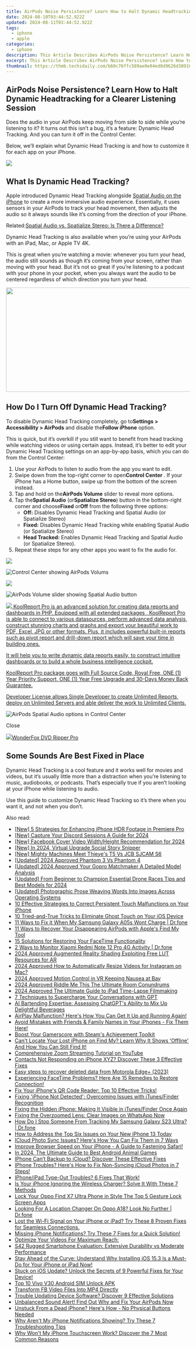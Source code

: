 ```yaml
---
title: AirPods Noise Persistence? Learn How to Halt Dynamic Headtracking for a Clearer Listening Session
date: 2024-08-10T03:44:52.922Z
updated: 2024-08-11T03:44:52.922Z
tags:
  - iphone
  - apple
categories:
  - iphone
description: This Article Describes AirPods Noise Persistence? Learn How to Halt Dynamic Headtracking for a Clearer Listening Session
excerpt: This Article Describes AirPods Noise Persistence? Learn How to Halt Dynamic Headtracking for a Clearer Listening Session
thumbnail: https://thmb.techidaily.com/b60c76ffc589ae0e04ed8d9626d309109b105480cf9bd2a5898ac2cac1fa41f0.jpg
---
```


## AirPods Noise Persistence? Learn How to Halt Dynamic Headtracking for a Clearer Listening Session

 Does the audio in your AirPods keep moving from side to side while you’re listening to it? It turns out this isn’t a bug, it’s a feature: Dynamic Head Tracking. And you can turn it off in the Control Center.

 Below, we’ll explain what Dynamic Head Tracking is and how to customize it for each app on your iPhone.

<!-- affiliate ads begin -->
<a href="https://estore.winxdvd.com/order/checkout.php?PRODS=12653853&QTY=1&AFFILIATE=108875&CART=1"><img src="https://secure.avangate.com/images/merchant/bcb41ccdc4363c6848a1d760f26c28a0/products/14_videoproc-converter-ai-box.png" border="0"></a>
<!-- affiliate ads end -->
## What Is Dynamic Head Tracking?

 Apple introduced Dynamic Head Tracking alongside [Spatial Audio on the iPhone](https://www.makeuseof.com/what-is-spatial-audio/) to create a more immersive audio experience. Essentially, it uses sensors in your AirPods to track your head movement, then adjusts the audio so it always sounds like it’s coming from the direction of your iPhone.

 Related:[Spatial Audio vs. Spatialize Stereo: Is There a Difference?](https://www.makeuseof.com/spatial-audio-vs-spatialize-stereo/)

 Dynamic Head Tracking is also available when you’re using your AirPods with an iPad, Mac, or Apple TV 4K.

 This is great when you’re watching a movie: whenever you turn your head, the audio still sounds as though it’s coming from your screen, rather than moving with your head. But it’s not so great if you’re listening to a podcast with your phone in your pocket, when you always want the audio to be centered regardless of which direction you turn your head.

<!-- affiliate ads begin -->
<a href="https://cowinaudio.pxf.io/c/5597632/1116855/13794" target="_top" id="1116855"><img src="//a.impactradius-go.com/display-ad/13794-1116855" border="0" alt="" width="767" height="285"/></a><img height="0" width="0" src="https://imp.pxf.io/i/5597632/1116855/13794" style="position:absolute;visibility:hidden;" border="0" />
<!-- affiliate ads end -->
## How Do I Turn Off Dynamic Head Tracking?

 To disable Dynamic Head Tracking completely, go to**Settings > Accessibility > AirPods** and disable the**Follow iPhone** option.

 This is quick, but it’s overkill if you still want to benefit from head tracking while watching videos or using certain apps. Instead, it’s better to edit your Dynamic Head Tracking settings on an app-by-app basis, which you can do from the Control Center:

1. Use your AirPods to listen to audio from the app you want to edit.
2. Swipe down from the top-right corner to open**Control Center** . If your iPhone has a Home button, swipe up from the bottom of the screen instead.
3. Tap and hold on the**AirPods Volume** slider to reveal more options.
4. Tap the**Spatial Audio** (or**Spatialize Stereo**) button in the bottom-right corner and choose**Fixed** or**Off** from the following three options:  
   * **Off:** Disables Dynamic Head Tracking and Spatial Audio (or Spatialize Stereo)  
   * **Fixed:** Disables Dynamic Head Tracking while enabling Spatial Audio (or Spatialize Stereo)  
   * **Head Tracked:** Enables Dynamic Head Tracking and Spatial Audio (or Spatialize Stereo).
5. Repeat these steps for any other apps you want to fix the audio for.

<!-- affiliate ads begin -->
<a href="https://estore.winxdvd.com/order/checkout.php?PRODS=12653808&QTY=1&AFFILIATE=108875&CART=1"><img src="https://www.winxdvd.com/affiliate/new-banner/wt-500x500.jpg" border="0"></a>
<!-- affiliate ads end -->
![Control Center showing AirPods Volums](https://static1.makeuseofimages.com/wordpress/wp-content/uploads/2021/12/Control-Center-showing-AirPods-Volums.jpg)

<!-- affiliate ads begin -->
<a href="https://secure.2checkout.com/order/checkout.php?PRODS=4729320&QTY=1&AFFILIATE=108875&CART=1"><img src="https://secure.avangate.com/images/merchant/f7f07e7dab09533bc71247a5b29a7373/products/2_iDeviceMessageBox.png" border="0"></a>
<!-- affiliate ads end -->
![AirPods Volume slider showing Spatial Audio button](https://static1.makeuseofimages.com/wordpress/wp-content/uploads/2021/12/AirPods-Volume-slider-showing-Spatial-Audio-button.jpg)

<!-- affiliate ads begin -->
<a href="https://secure.2checkout.com/order/checkout.php?PRODS=4737285&QTY=1&AFFILIATE=108875&CART=1"><img src="https://secure.avangate.com/images/merchant/b2f83c409ce63012229fb9cd465bdcfe/products/copy_reporting_system.png" border="0">  KoolReport Pro  is an advanced solution for creating data reports and dashboards in PHP. Equipped with all  extended packages , KoolReport Pro is able to connect to various datasources, perform advanced data analysis, construct stunning charts and graphs and export your beautiful work to PDF, Excel, JPG or other formats. Plus, it includes powerful built-in reports such as pivot report and drill-down report which will save your time in building ones. 

 It will help you to write dynamic data reports easily, to construct intuitive dashboards or to build a whole business intelligence cockpit. 

  KoolReport Pro  package goes with Full Source Code, Royal Free, ONE (1) Year Priority Support, ONE (1) Year Free Upgrade and 30-Days Money Back Guarantee. 

  Developer License  allows  Single Developer  to create Unlimited Reports, deploy on Unlimited Servers and able deliver the work to Unlimited Clients. </a>
<!-- affiliate ads end -->
![AirPods Spatial Audio options in Control Center](https://static1.makeuseofimages.com/wordpress/wp-content/uploads/2021/12/AirPods-Spatial-Audio-options-in-Control-Center.jpg)

Close

<!-- affiliate ads begin -->
<a href="https://secure.2checkout.com/order/checkout.php?PRODS=3922934&QTY=1&AFFILIATE=108875&CART=1"><img src="https://secure.avangate.com/images/merchant/4b0a0290ad7df100b77e86839989a75e/products/ripperpro.png" border="0">WonderFox DVD Ripper Pro</a>
<!-- affiliate ads end -->
## Some Sounds Are Best Fixed in Place

 Dynamic Head Tracking is a cool feature and it works well for movies and videos, but it’s usually little more than a distraction when you’re listening to music, audiobooks, or podcasts. That’s especially true if you aren’t looking at your iPhone while listening to audio.

 Use this guide to customize Dynamic Head Tracking so it’s there when you want it, and not when you don’t.

<ins class="adsbygoogle"
     style="display:block"
     data-ad-format="autorelaxed"
     data-ad-client="ca-pub-7571918770474297"
     data-ad-slot="1223367746"></ins>



<ins class="adsbygoogle"
     style="display:block"
     data-ad-client="ca-pub-7571918770474297"
     data-ad-slot="8358498916"
     data-ad-format="auto"
     data-full-width-responsive="true"></ins>

<span class="atpl-alsoreadstyle">Also read:</span>
<div><ul>
<li><a href="https://extra-information.techidaily.com/new-5-strategies-for-enhancing-iphone-hdr-footage-in-premiere-pro/"><u>[New] 5 Strategies for Enhancing iPhone HDR Footage in Premiere Pro</u></a></li>
<li><a href="https://video-capture.techidaily.com/new-capture-your-discord-sessions-a-guide-for-2024/"><u>[New] Capture Your Discord Sessions  A Guide for 2024</u></a></li>
<li><a href="https://facebook-videos.techidaily.com/new-facebook-cover-video-widthheight-recommendation-for-2024/"><u>[New] Facebook Cover Video Width/Height Recommendation for 2024</u></a></li>
<li><a href="https://facebook-video-content.techidaily.com/new-in-2024-virtual-upgrade-social-story-snipper/"><u>[New] In 2024, Virtual Upgrade  Social Story Snipper</u></a></li>
<li><a href="https://extra-support.techidaily.com/new-mighty-machines-meet-thieyes-t5-vs-jcb-sjcam-s6/"><u>[New] Mighty Machines Meet  Thieye's T5 Vs JCB SJCAM S6</u></a></li>
<li><a href="https://vp-tips.techidaily.com/updated-2024-approved-phantom-3-vs-phantom-4/"><u>[Updated] 2024 Approved  Phantom 3 Vs Phantom 4</u></a></li>
<li><a href="https://vp-tips.techidaily.com/updated-2024-approved-your-gopro-matchmaker-a-detailed-model-analysis/"><u>[Updated] 2024 Approved  Your Gopro Matchmaker  A Detailed Model Analysis</u></a></li>
<li><a href="https://fox-direct.techidaily.com/updated-from-beginner-to-champion-essential-drone-races-tips-and-best-models-for-2024/"><u>[Updated] From Beginner to Champion  Essential Drone Races Tips and Best Models for 2024</u></a></li>
<li><a href="https://extra-skills.techidaily.com/updated-photographic-prose-weaving-words-into-images-across-operating-systems/"><u>[Updated] Photographic Prose  Weaving Words Into Images Across Operating Systems</u></a></li>
<li><a href="https://fox-that.techidaily.com/10-effective-strategies-to-correct-persistent-touch-malfunctions-on-your-iphone/"><u>10 Effective Strategies to Correct Persistent Touch Malfunctions on Your iPhone</u></a></li>
<li><a href="https://fox-that.techidaily.com/10-tried-and-true-tricks-to-eliminate-ghost-touch-on-your-ios-device/"><u>10 Tried-and-True Tricks to Eliminate Ghost Touch on Your iOS Device</u></a></li>
<li><a href="https://howto.techidaily.com/11-ways-to-fix-it-when-my-samsung-galaxy-a05s-wont-charge-drfone-by-drfone-fix-android-problems-fix-android-problems/"><u>11 Ways to Fix it When My Samsung Galaxy A05s Wont Charge | Dr.fone</u></a></li>
<li><a href="https://fox-that.techidaily.com/11-ways-to-recover-your-disappearing-airpods-with-apples-find-my-tool/"><u>11 Ways to Recover Your Disappearing AirPods with Apple's Find My Tool</u></a></li>
<li><a href="https://fox-that.techidaily.com/15-solutions-for-restoring-your-facetime-functionality/"><u>15 Solutions for Restoring Your FaceTime Functionality</u></a></li>
<li><a href="https://android-location-track.techidaily.com/2-ways-to-monitor-xiaomi-redmi-note-12-pro-4g-activity-drfone-by-drfone-virtual-android/"><u>2 Ways to Monitor Xiaomi Redmi Note 12 Pro 4G Activity | Dr.fone</u></a></li>
<li><a href="https://extra-lessons.techidaily.com/2024-approved-augmented-reality-shading-exploiting-free-lut-resources-for-ar/"><u>2024 Approved  Augmented Reality Shading  Exploiting Free LUT Resources for AR</u></a></li>
<li><a href="https://instagram-video-recordings.techidaily.com/2024-approved-how-to-automatically-resize-videos-for-instagram-on-mac/"><u>2024 Approved  How to Automatically Resize Videos for Instagram on Mac?</u></a></li>
<li><a href="https://extra-guidance.techidaily.com/2024-approved-motion-control-in-vr-keeping-nausea-at-bay/"><u>2024 Approved  Motion Control in VR  Keeping Nausea at Bay</u></a></li>
<li><a href="https://screen-mirroring-recording.techidaily.com/2024-approved-riddle-me-this-the-ultimate-room-conundrums/"><u>2024 Approved  Riddle Me This  The Ultimate Room Conundrums</u></a></li>
<li><a href="https://screen-video-capture.techidaily.com/2024-approved-the-ultimate-guide-to-ipad-time-lapse-filmmaking/"><u>2024 Approved  The Ultimate Guide to iPad Time-Lapse Filmmaking</u></a></li>
<li><a href="https://tech-savvy.techidaily.com/7-techniques-to-supercharge-your-conversations-with-gpt/"><u>7 Techniques to Supercharge Your Conversations with GPT</u></a></li>
<li><a href="https://tech-haven.techidaily.com/ai-bartending-expertise-assessing-chatgpts-ability-to-mix-up-delightful-beverages/"><u>AI Bartending Expertise: Assessing ChatGPT's Ability to Mix Up Delightful Beverages</u></a></li>
<li><a href="https://fox-that.techidaily.com/1721472825782-airplay-malfunction-heres-how-you-can-get-it-up-and-running-again/"><u>AirPlay Malfunction? Here's How You Can Get It Up and Running Again!</u></a></li>
<li><a href="https://fox-that.techidaily.com/1721451244609-avoid-mistakes-with-friends-and-family-names-in-your-iphones-fix-them-here/"><u>Avoid Mistakes with Friends & Family Names in Your iPhones - Fix Them Here!</u></a></li>
<li><a href="https://games-able.techidaily.com/boost-your-gamerscore-with-steams-achievement-toolkit/"><u>Boost Your Gamerscore with Steam's Achievement Toolkit</u></a></li>
<li><a href="https://fox-that.techidaily.com/1721463191003-cant-locate-your-lost-iphone-on-find-my-learn-why-it-shows-offline-and-how-you-can-still-find-it/"><u>Can't Locate Your Lost iPhone on Find My? Learn Why It Shows 'Offline' And How You Can Still Find It!</u></a></li>
<li><a href="https://extra-lessons.techidaily.com/comprehensive-zoom-streaming-tutorial-on-youtube/"><u>Comprehensive Zoom Streaming Tutorial on YouTube</u></a></li>
<li><a href="https://fox-that.techidaily.com/1721455939508-contacts-not-responding-on-iphone-xyz-discover-these-3-effective-fixes/"><u>Contacts Not Responding on iPhone XYZ? Discover These 3 Effective Fixes</u></a></li>
<li><a href="https://phone-solutions.techidaily.com/easy-steps-to-recover-deleted-data-from-motorola-edgeplus-2023-by-fonelab-android-recover-data/"><u>Easy steps to recover deleted data from Motorola Edge+ (2023)</u></a></li>
<li><a href="https://fox-that.techidaily.com/1721474816985-experiencing-facetime-problems-here-are-15-remedies-to-restore-connection/"><u>Experiencing FaceTime Problems? Here Are 15 Remedies to Restore Connection!</u></a></li>
<li><a href="https://fox-that.techidaily.com/1721475832881-fix-your-iphones-qr-code-reader-top-10-effective-tricks/"><u>Fix Your iPhone's QR Code Reader: Top 10 Effective Tricks!</u></a></li>
<li><a href="https://fox-that.techidaily.com/1721456779893-fixing-iphone-not-detected-overcoming-issues-with-itunesfinder-recognition/"><u>Fixing 'iPhone Not Detected': Overcoming Issues with iTunes/Finder Recognition</u></a></li>
<li><a href="https://fox-that.techidaily.com/1721470864018-fixing-the-hidden-iphone-making-it-visible-in-itunesfinder-once-again/"><u>Fixing the Hidden iPhone: Making It Visible in iTunes/Finder Once Again</u></a></li>
<li><a href="https://fox-that.techidaily.com/1721473687574-fixing-the-overzoomed-lens-clear-images-on-whatsapp-now/"><u>Fixing the Overzoomed Lens: Clear Images on WhatsApp Now</u></a></li>
<li><a href="https://android-location-track.techidaily.com/how-do-i-stop-someone-from-tracking-my-samsung-galaxy-s23-ultra-drfone-by-drfone-virtual-android/"><u>How Do I Stop Someone From Tracking My Samsung Galaxy S23 Ultra? | Dr.fone</u></a></li>
<li><a href="https://fox-that.techidaily.com/1721472981283-how-to-address-the-top-six-issues-on-your-new-iphone-13-today/"><u>How to Address the Top Six Issues on Your New iPhone 13 Today</u></a></li>
<li><a href="https://fox-that.techidaily.com/1721472787366-icloud-photo-sync-issues-heres-how-you-can-fix-them-in-7-ways/"><u>ICloud Photo Sync Issues? Here's How You Can Fix Them in 7 Ways</u></a></li>
<li><a href="https://fox-that.techidaily.com/1721448499939-improve-browser-speed-on-your-iphone-a-guide-to-fastening-safari/"><u>Improve Browser Speed on Your iPhone - A Guide to Fastening Safari!</u></a></li>
<li><a href="https://digital-screen-recording.techidaily.com/in-2024-the-ultimate-guide-to-best-android-animal-games/"><u>In 2024, The Ultimate Guide to Best Android Animal Games</u></a></li>
<li><a href="https://fox-that.techidaily.com/1721457748139-iphone-cant-backup-to-icloud-discover-these-effective-fixes/"><u>IPhone Can’t Backup to iCloud? Discover These Effective Fixes</u></a></li>
<li><a href="https://fox-that.techidaily.com/1721472199246-iphone-troubles-heres-how-to-fix-non-syncing-icloud-photos-in-7-steps/"><u>IPhone Troubles? Here's How to Fix Non-Syncing iCloud Photos in 7 Steps!</u></a></li>
<li><a href="https://fox-that.techidaily.com/1721473761541-iphoneipad-type-out-troubles-6-fixes-that-work/"><u>IPhone/iPad Type-Out Troubles? 6 Fixes That Work!</u></a></li>
<li><a href="https://fox-that.techidaily.com/1721463181820-is-your-iphone-ignoring-the-wireless-charger-solve-it-with-these-7-methods/"><u>Is Your iPhone Ignoring the Wireless Charger? Solve It With These 7 Methods</u></a></li>
<li><a href="https://android-unlock.techidaily.com/lock-your-oppo-find-x7-ultra-phone-in-style-the-top-5-gesture-lock-screen-apps-by-drfone-android/"><u>Lock Your Oppo Find X7 Ultra Phone in Style The Top 5 Gesture Lock Screen Apps</u></a></li>
<li><a href="https://fake-location.techidaily.com/looking-for-a-location-changer-on-oppo-a18-look-no-further-drfone-by-drfone-virtual-android/"><u>Looking For A Location Changer On Oppo A18? Look No Further | Dr.fone</u></a></li>
<li><a href="https://fox-that.techidaily.com/1721477183854-lost-the-wi-fi-signal-on-your-iphone-or-ipad-try-these-8-proven-fixes-for-seamless-connections/"><u>Lost the Wi-Fi Signal on Your iPhone or iPad? Try These 8 Proven Fixes for Seamless Connections.</u></a></li>
<li><a href="https://fox-that.techidaily.com/1721464479888-missing-iphone-notifications-try-these-7-fixes-for-a-quick-solution/"><u>Missing iPhone Notifications? Try These 7 Fixes for a Quick Solution!</u></a></li>
<li><a href="https://fox-that.techidaily.com/1721473157744-optimize-your-videos-for-maximum-reach/"><u>Optimize Your Videos For Maximum Reach:</u></a></li>
<li><a href="https://buynow-info.techidaily.com/s42-rugged-smartphone-evaluation-extensive-durability-vs-moderate-performance/"><u>S42 Rugged Smartphone Evaluation: Extensive Durability vs Moderate Performance</u></a></li>
<li><a href="https://fox-that.techidaily.com/1721473783990-stay-ahead-of-the-curve-understand-why-installing-ios-153-is-a-must-do-for-your-iphone-or-ipad-now/"><u>Stay Ahead of the Curve: Understand Why Installing iOS 15.3 Is a Must-Do for Your iPhone or iPad Now!</u></a></li>
<li><a href="https://fox-that.techidaily.com/1721469988056-stuck-on-ios-update-unlock-the-secrets-of-9-powerful-fixes-for-your-device/"><u>Stuck on iOS Update? Unlock the Secrets of 9 Powerful Fixes for Your Device!</u></a></li>
<li><a href="https://sim-unlock.techidaily.com/top-10-vivo-v30-android-sim-unlock-apk-by-drfone-android/"><u>Top 10 Vivo V30 Android SIM Unlock APK</u></a></li>
<li><a href="https://facebook-video-recording.techidaily.com/transform-fb-video-files-into-mp4-directly/"><u>Transform FB Video Files Into MP4 Directly</u></a></li>
<li><a href="https://fox-that.techidaily.com/1721446406151-trouble-updating-device-software-discover-9-effective-solutions/"><u>Trouble Updating Device Software? Discover 9 Effective Solutions</u></a></li>
<li><a href="https://fox-that.techidaily.com/1721469234735-unbalanced-sound-alert-find-out-why-and-fix-your-airpods-now/"><u>Unbalanced Sound Alert! Find Out Why and Fix Your AirPods Now</u></a></li>
<li><a href="https://fox-that.techidaily.com/1721460740043-unstuck-from-a-dead-iphone-heres-how-no-physical-buttons-needed/"><u>Unstuck From a Dead iPhone? Here's How - No Physical Buttons Needed</u></a></li>
<li><a href="https://fox-that.techidaily.com/1721467756065-why-arent-my-iphone-notifications-showing-try-these-7-troubleshooting-tips/"><u>Why Aren't My iPhone Notifications Showing? Try These 7 Troubleshooting Tips</u></a></li>
<li><a href="https://fox-that.techidaily.com/1721471052675-why-wont-my-iphone-touchscreen-work-discover-the-7-most-common-reasons/"><u>Why Won't My iPhone Touchscreen Work? Discover the 7 Most Common Reasons</u></a></li>
</ul></div>
